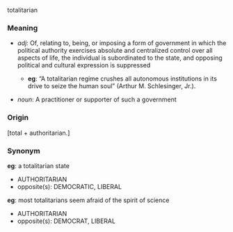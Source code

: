 totalitarian
### Meaning
+ _adj_: Of, relating to, being, or imposing a form of government in which the political authority exercises absolute and centralized control over all aspects of life, the individual is subordinated to the state, and opposing political and cultural expression is suppressed
    + __eg__: “A totalitarian regime crushes all autonomous institutions in its drive to seize the human soul” (Arthur M. Schlesinger, Jr.).

+ _noun_: A practitioner or supporter of such a government

### Origin

[total + authoritarian.]

### Synonym

__eg__: a totalitarian state

+ AUTHORITARIAN
+ opposite(s): DEMOCRATIC, LIBERAL

__eg__: most totalitarians seem afraid of the spirit of science

+ AUTHORITARIAN
+ opposite(s): DEMOCRAT, LIBERAL



